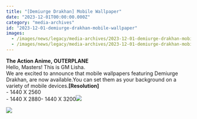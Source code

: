 ```yaml
---
title: "[Demiurge Drakhan] Mobile Wallpaper"
date: "2023-12-01T00:00:00.000Z"
category: "media-archives"
id: "2023-12-01-demiurge-drakhan-mobile-wallpaper"
images:
  - /images/news/legacy/media-archives/2023-12-01-demiurge-drakhan-mobile-wallpaper/fb01c78859d84db9845beab02ff26570.webp
  - /images/news/legacy/media-archives/2023-12-01-demiurge-drakhan-mobile-wallpaper/5f197bb06a274f52bc0164cf7182bd34.webp
---
```


**The Action Anime, OUTERPLANE**  
Hello, Masters! This is GM Lisha.  
We are excited to announce that mobile wallpapers featuring Demiurge Drakhan, are now available.You can set them as your background on a variety of mobile devices.**\[Resolution\]**  
\- 1440 X 2560  
\- 1440 X 2880- 1440 X 3200![](/images/news/legacy/media-archives/2023-12-01-demiurge-drakhan-mobile-wallpaper/fb01c78859d84db9845beab02ff26570.webp)

  
![](/images/news/legacy/media-archives/2023-12-01-demiurge-drakhan-mobile-wallpaper/5f197bb06a274f52bc0164cf7182bd34.webp)
